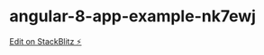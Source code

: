# angular-8-app-example-nk7ewj

[Edit on StackBlitz ⚡️](https://stackblitz.com/edit/angular-8-app-example-nk7ewj)